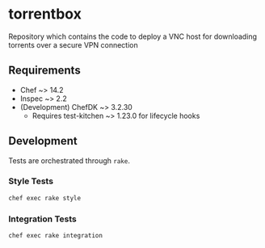 # torrentbox

Repository which contains the code to deploy a VNC host for downloading torrents over a secure VPN connection

## Requirements

- Chef ~> 14.2
- Inspec ~> 2.2
- (Development) ChefDK ~> 3.2.30
  - Requires test-kitchen ~> 1.23.0 for lifecycle hooks

## Development

Tests are orchestrated through `rake`.

### Style Tests

```sh
chef exec rake style
```

### Integration Tests

```sh
chef exec rake integration
```
